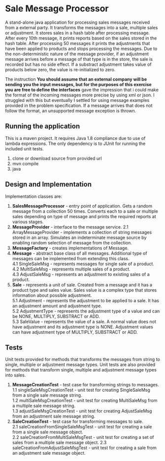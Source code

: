 # Sale Message Processor
A stand-alone java application for processing sales messages received from a external party. It transforms the messages into a sale, multiple sales or adjustment. It stores sales in a hash table after processing message. After every 10th message, it prints reports based on the sales stored in the hash table. After processing 50 messages it prints the adjustments that have been applied to products and stops processing the messages. Due to the non-deterministic nature of the message provider, if an adjustment message arrives before a message of that type is in the store, the sale is recorded but has no side effect. If a substract adjustment takes value of products below zero, the value is re-initialized to zero.

The instruction **You should assume that an external company will be sending you the input messages, but for the purposes of this exercise you are free to define the interfaces** gave the impression that i could make the format of the incoming messages more precise by using xml or json. I struggled with this but eventually I settled for using message examples provided in the problem specification. If a message arrives that does not follow the format, an unsupported message exception is thrown.

## Running the application
This is a maven project. It requires Java 1.8 compliance due to use of lambda expressions. The only dependency is to JUnit for running the included unit tests.
1. clone or download source from provided url
2. mvn compile
3. java

## Design and Implementation
Implementation classes are:
1. **SalesMessageProcessor** - entry point of application. Gets a random message from a collection 50 times. Converts each to a sale or multiple sales depending on type of message and prints the required reports at various stages. 
2. **MessageProvider**  - interface to the message service.
    2.1 ArrayMessageProvider  - implements a collection of string messages stored in an array. Simulates an indeterminate message source by enabling random selection of message from the collection.  
3. **MessageFactory**  - creates implementations of Message.
4. **Message**  - abstract base class of all messages. Additional type of messages can be implemented from extending this class.  
    4.1 SingleSaleMsg  - represents messages for single sale of a product.  
    4.2 MultiSaleMsg  - represents multiple sales of a product.  
    4.3 AdjustSaleMsg  - represents an adjustment to existing sales of a product.  
5. **Sale**  - represents a unit of sale. Created from a message and it has a product type and sales value. Sales value is a complex type that stores information about possible adjustment.  
    5.1 Adjustment  - represents the adjustment to be applied to a sale. It has an adjustment amount and adjustment type.  
    5.2 AdjustmentType  - represents the adjustment type of a value and can be NONE, MULTIPLY, SUBSTRACT or ADD.  
    5.3 SaleValue  - represents the value of a sale. A normal value does not have adjustment and its adjustment type is NONE. Adjustment values can have adjustment type of MULTIPLY, SUBSTRACT or ADD.

## Tests
Unit tests provided for methods that transforms the messages from string to single, multiple or adjustment message types. Unit tests are also provided for methods that transform single, multiple and adjustment message types into sales.
1. **MessageCreationTest** - test case for transforming strings to messages.  
    1.1 singleSaleMsgCreationTest - unit test for creating SingleSaleMsg from a single sale message string.  
    1.2 multiSaleMsgCreationTest - unit test for creating MultiSaleMsg from a multiple sale message string.  
    1.3 adjustSaleMsgCreationTest - unit test for creating AdjustSaleMsg from an adjustment sale message string.  
2. **SaleCreationTest** - test case for transforming messages to sale.  
	2.1 saleCreationFromSingleSaleMsgTest - unit test for creating a sale from a single sale message object.  
	2.2 saleCreationFromMultiSaleMsgTest - unit test for creating a set of sales from a multiple sale message object.
	2.3 saleCreationFromAdjustSaleMsgTest - unit test for creating a sale from an adjustment sale message object.